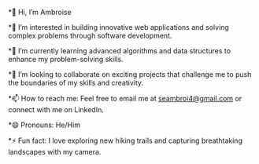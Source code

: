 *👋 Hi, I’m Ambroise

*👀 I’m interested in building innovative web applications and solving complex problems through software development.

*🌱 I’m currently learning advanced algorithms and data structures to enhance my problem-solving skills.

*💞️ I’m looking to collaborate on exciting projects that challenge me to push the boundaries of my skills and creativity.

*📫 How to reach me: Feel free to email me at seambroi4@gmail.com or connect with me on LinkedIn.

*😄 Pronouns: He/Him

*⚡ Fun fact: I love exploring new hiking trails and capturing breathtaking landscapes with my camera.

